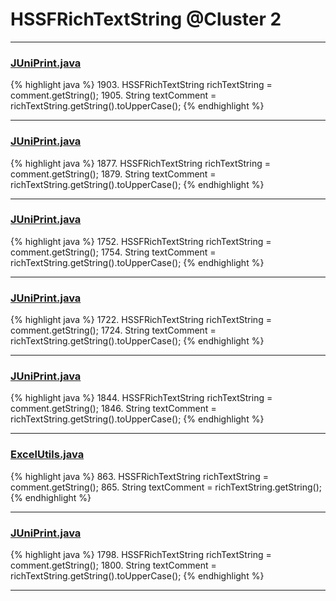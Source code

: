 # HSSFRichTextString @Cluster 2

***

### [JUniPrint.java](https://searchcode.com/codesearch/view/60212057/)
{% highlight java %}
1903. HSSFRichTextString richTextString  = comment.getString();
1905.   String textComment = richTextString.getString().toUpperCase();
{% endhighlight %}

***

### [JUniPrint.java](https://searchcode.com/codesearch/view/60212057/)
{% highlight java %}
1877. HSSFRichTextString richTextString  = comment.getString();
1879.   String textComment = richTextString.getString().toUpperCase();
{% endhighlight %}

***

### [JUniPrint.java](https://searchcode.com/codesearch/view/60212057/)
{% highlight java %}
1752. HSSFRichTextString richTextString  = comment.getString();
1754.   String textComment = richTextString.getString().toUpperCase();
{% endhighlight %}

***

### [JUniPrint.java](https://searchcode.com/codesearch/view/60212057/)
{% highlight java %}
1722. HSSFRichTextString richTextString  = comment.getString();
1724.   String textComment = richTextString.getString().toUpperCase();
{% endhighlight %}

***

### [JUniPrint.java](https://searchcode.com/codesearch/view/60212057/)
{% highlight java %}
1844. HSSFRichTextString richTextString  = comment.getString();
1846.   String textComment = richTextString.getString().toUpperCase();
{% endhighlight %}

***

### [ExcelUtils.java](https://searchcode.com/codesearch/view/60212069/)
{% highlight java %}
863. HSSFRichTextString richTextString  = comment.getString();
865.   String textComment = richTextString.getString();
{% endhighlight %}

***

### [JUniPrint.java](https://searchcode.com/codesearch/view/60212057/)
{% highlight java %}
1798. HSSFRichTextString richTextString  = comment.getString();
1800.   String textComment = richTextString.getString().toUpperCase();
{% endhighlight %}

***

